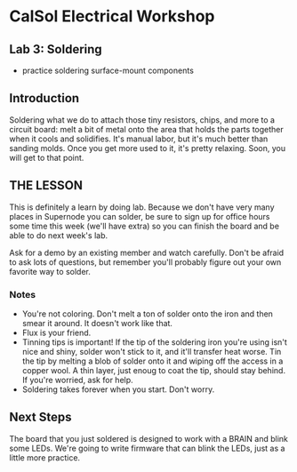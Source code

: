 # CalSol Electrical Workshop
## Lab 3: Soldering
* practice soldering surface-mount components

## Introduction
Soldering what we do to attach those tiny resistors, chips, and more to a circuit board: melt a bit of metal onto the area that holds the parts together when it cools and solidifies. It's manual labor, but it's much better than sanding molds. Once you get more used to it, it's pretty relaxing. Soon, you will get to that point.

## THE LESSON
This is definitely a learn by doing lab. Because we don't have very many places in Supernode you can solder, be sure to sign up for office hours some time this week (we'll have extra) so you can finish the board and be able to do next week's lab.

Ask for a demo by an existing member and watch carefully. Don't be afraid to ask lots of questions, but remember you'll probably figure out your own favorite way to solder.

### Notes
- You're not coloring. Don't melt a ton of solder onto the iron and then smear it around. It doesn't work like that.
- Flux is your friend.
- Tinning tips is important! If the tip of the soldering iron you're using isn't nice and shiny, solder won't stick to it, and it'll transfer heat worse. Tin the tip by melting a blob of solder onto it and wiping off the access in a copper wool. A thin layer, just enoug to coat the tip, should stay behind. If you're worried, ask for help.
- Soldering takes forever when you start. Don't worry.

## Next Steps
The board that you just soldered is designed to work with a BRAIN and blink some LEDs. We're going to write firmware that can blink the LEDs, just as a little more practice.